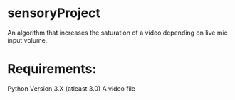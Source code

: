 # sensoryProject
An algorithm that increases the saturation of a video depending on live mic input volume.


# Requirements:
  Python Version 3.X (atleast 3.0)
  A video file
